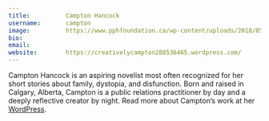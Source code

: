 ```yaml
---
title:          Campton Hancock
username:       campton
image:          https://www.pphfoundation.ca/wp-content/uploads/2018/05/default-avatar-600x600.png
bio:            
email:          
website:        https://creativelycampton288536465.wordpress.com/
---
```


Campton Hancock is an aspiring novelist most often recognized for her short stories about
family, dystopia, and disfunction. Born and raised in Calgary, Alberta, Campton is a public
relations practitioner by day and a deeply reflective creator by night. Read more about
Campton’s work at her [WordPress](https://creativelycampton288536465.wordpress.com/).
